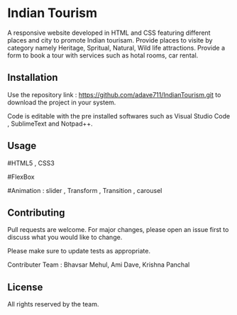 # Indian Tourism

A responsive website developed in HTML and CSS featuring different places and city to promote Indian tourisam.
Provide places to visite  by  category namely Heritage, Spritual, Natural, Wild life attractions.
Provide a form to book a tour with services such as hotal rooms, car rental.

## Installation

Use the repository link : https://github.com/adave711/IndianTourism.git to download the project in your system.

Code is editable with the pre installed softwares such as Visual Studio Code , SublimeText and Notpad++.

## Usage

#HTML5 , CSS3

#FlexBox

#Animation : slider , Transform , Transition , carousel

## Contributing
Pull requests are welcome. For major changes, please open an issue first to discuss what you would like to change.

Please make sure to update tests as appropriate.

Contributer Team : Bhavsar Mehul, Ami Dave, Krishna Panchal

## License
All rights reserved by the team.
